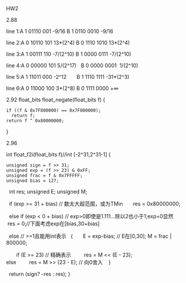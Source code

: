HW2

2.88

line 1:A 1 01110 001  -9/16       B 1 0110 0010  -9/16

line 2:A 0 10110 101  13*(2^4)    B 0 1110 1010  13*(2^4)

line 3:A 1 00111 110  -7/(2^10)   B 1 0000 0111  -7/(2^10)

line 4:A 0 00000 101  5/(2^17)    B 0 0000 0001  1/(2^10)

line 5:A 1 11011 000  -2^12       B 1 1110 1111  -31*(2^3)

line 6:A 0 11000 100  3*(2^8)     B 0 1111 0000  +∞

2.92
float_bits float_negate(float_bits f)
{

    if ((f & 0x7F800000) == 0x7F800000);
      return f;
    return f ^ 0x80000000;
    
}

2.96

int float_f2i(float_bits f)//int [-2^31,2^31-1]
{

    unsigned sign = f >> 31;
    unsigned exp = (f >> 23) & 0xFF;
    unsigned frac = f & 0x7FFFFF;
    unsigned bias = 127;
    
    int res;
    unsigned E;
    unsigned M;
    
    if (exp >= 31 + bias) // 数太大超范围，或为TMin
        res = 0x80000000;
        
    else if (exp < 0 + bias) // exp>0即使是1.111...除以2也小于1;exp=0显然
        res = 0;//下面考虑exp在[bias,30+bias]
        
    else // >=1且能用int表示
    {
        E = exp-bias; // E在[0,30];
        M = frac | 800000;
        
        if (E >= 23) // 精确表示
          res = M << (E - 23);  
        else
          res = M >> (23 - E); // 向0舍入
    }
    
    return (sign? -res : res);
}
